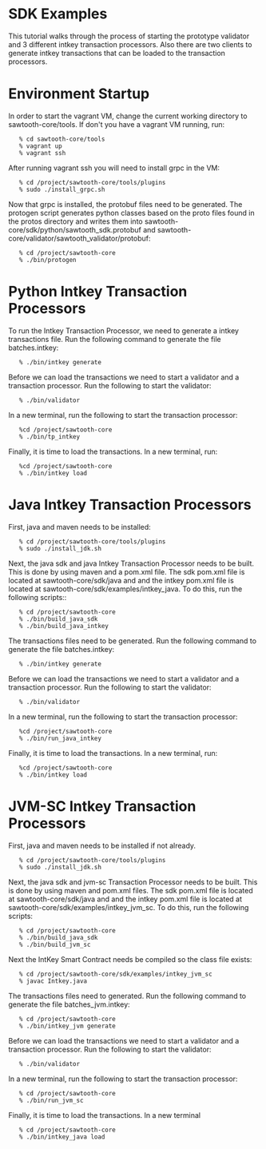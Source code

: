 
SDK Examples
========

This tutorial walks through the process of starting the prototype validator and
3 different intkey transaction processors. Also there are two clients to
generate intkey transactions that can be loaded to the transaction processors.

Environment Startup
===================

In order to start the vagrant VM, change the current working directory to
sawtooth-core/tools. If don't you have a vagrant VM running, run:

```
   % cd sawtooth-core/tools
   % vagrant up
   % vagrant ssh
```

After running vagrant ssh you will need to install grpc in the VM:

```
   % cd /project/sawtooth-core/tools/plugins
   % sudo ./install_grpc.sh
```

Now that grpc is installed, the protobuf files need to be generated. The
protogen script generates python classes based on the proto files found in the
protos directory and writes them into
sawtooth-core/sdk/python/sawtooth_sdk.protobuf and
sawtooth-core/validator/sawtooth_validator/protobuf:

```
   % cd /project/sawtooth-core
   % ./bin/protogen
```

Python Intkey Transaction Processors
===================

To run the Intkey Transaction Processor, we need to generate a intkey
transactions file. Run the following command to generate the file
batches.intkey:

```
   % ./bin/intkey generate
```

Before we can load the transactions we need to start a validator and a
transaction processor. Run the following to start the validator:

```
   % ./bin/validator
```

In a new terminal, run the following to start the transaction processor:

```
   %cd /project/sawtooth-core
   % ./bin/tp_intkey
```

Finally, it is time to load the transactions. In a new terminal, run:

```
   %cd /project/sawtooth-core
   % ./bin/intkey load
```

Java Intkey Transaction Processors
===================

First, java and maven needs to be installed:

```
   % cd /project/sawtooth-core/tools/plugins
   % sudo ./install_jdk.sh
```

Next, the java sdk and java Intkey Transaction Processor needs to be built.
This is done by using maven and a pom.xml file. The sdk pom.xml file is located
at sawtooth-core/sdk/java and and the intkey pom.xml file is located at
sawtooth-core/sdk/examples/intkey_java. To do this, run the following scripts::

```
   % cd /project/sawtooth-core
   % ./bin/build_java_sdk
   % ./bin/build_java_intkey
```

The transactions files need to be generated. Run the following command to
generate the file batches.intkey:

```
   % ./bin/intkey generate
```

Before we can load the transactions we need to start a validator and a
transaction processor. Run the following to start the validator:

```
   % ./bin/validator
```

In a new terminal, run the following to start the transaction processor:

```
   %cd /project/sawtooth-core
   % ./bin/run_java_intkey
```

Finally, it is time to load the transactions. In a new terminal, run:

```
   %cd /project/sawtooth-core
   % ./bin/intkey load
```

JVM-SC Intkey Transaction Processors
===================

First, java and maven needs to be installed if not already.

```
   % cd /project/sawtooth-core/tools/plugins
   % sudo ./install_jdk.sh
```

Next, the java sdk and jvm-sc Transaction Processor needs to be built.
This is done by using maven and pom.xml files. The sdk pom.xml file is located
at sawtooth-core/sdk/java and and the intkey pom.xml file is located at
sawtooth-core/sdk/examples/intkey_jvm_sc. To do this, run the following scripts:

```
   % cd /project/sawtooth-core
   % ./bin/build_java_sdk
   % ./bin/build_jvm_sc
```

Next the IntKey Smart Contract needs be compiled so the class file exists:

```
   % cd /project/sawtooth-core/sdk/examples/intkey_jvm_sc
   % javac Intkey.java
```

The transactions files need to generated. Run the following command to
generate the file batches_jvm.intkey:

```
   % cd /project/sawtooth-core
   % ./bin/intkey_jvm generate
```

Before we can load the transactions we need to start a validator and a
transaction processor. Run the following to start the validator:

```
   % ./bin/validator
```

In a new terminal, run the following to start the transaction processor:

```
   % cd /project/sawtooth-core
   % ./bin/run_jvm_sc
```

Finally, it is time to load the transactions. In a new terminal

```
   % cd /project/sawtooth-core
   % ./bin/intkey_java load
```
